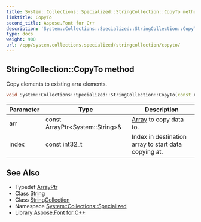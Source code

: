 ```yaml
---
title: System::Collections::Specialized::StringCollection::CopyTo method
linktitle: CopyTo
second_title: Aspose.Font for C++
description: 'System::Collections::Specialized::StringCollection::CopyTo method. Copy elements to existing arra elements in C++.'
type: docs
weight: 900
url: /cpp/system.collections.specialized/stringcollection/copyto/
---
```

## StringCollection::CopyTo method


Copy elements to existing arra elements.

```cpp
void System::Collections::Specialized::StringCollection::CopyTo(const ArrayPtr<System::String> &arr, const int32_t index) const
```


| Parameter | Type | Description |
| --- | --- | --- |
| arr | const ArrayPtr\<System::String\>\& | [Array](../../../system/array/) to copy data to. |
| index | const int32_t | Index in destination array to start data copying at. |

## See Also

* Typedef [ArrayPtr](../../../system/arrayptr/)
* Class [String](../../../system/string/)
* Class [StringCollection](../)
* Namespace [System::Collections::Specialized](../../)
* Library [Aspose.Font for C++](../../../)
